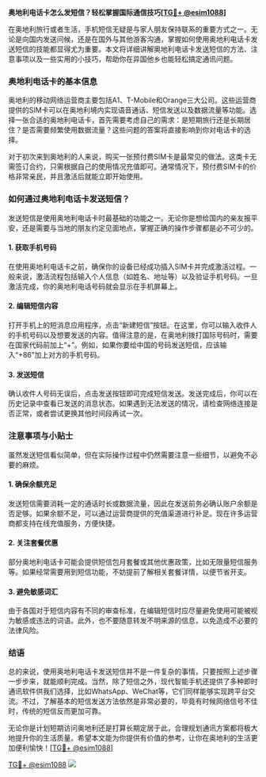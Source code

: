 **奥地利电话卡怎么发短信？轻松掌握国际通信技巧[[TG💪+ @esim1088](https://t.me/s/esim1088)]**

在奥地利旅行或者生活，手机短信无疑是与家人朋友保持联系的重要方式之一。无论是向国内发送问候，还是在国外与其他游客沟通，掌握如何使用奥地利电话卡发送短信的技能都显得尤为重要。本文将详细讲解奥地利电话卡发送短信的方法、注意事项以及一些实用的小技巧，帮助你在异国他乡也能轻松搞定通讯问题。

### 奥地利电话卡的基本信息

奥地利的移动网络运营商主要包括A1、T-Mobile和Orange三大公司。这些运营商提供的SIM卡可以在奥地利境内实现语音通话、短信发送以及数据流量等功能。选择一张合适的奥地利电话卡，首先需要考虑自己的需求：是短期旅行还是长期居住？是否需要频繁使用数据流量？这些问题的答案将直接影响到你对电话卡的选择。

对于初次来到奥地利的人来说，购买一张预付费SIM卡是最常见的做法。这类卡无需签订合约，只需根据自己的使用情况充值即可。通常情况下，预付费SIM卡的价格非常亲民，并且激活后就能立即开始使用。

### 如何通过奥地利电话卡发送短信？

发送短信是使用奥地利电话卡时最基础的功能之一。无论你是想给国内的亲友报平安，还是需要与当地的朋友约定见面地点，掌握正确的操作步骤都是必不可少的。

#### 1. 获取手机号码

在使用奥地利电话卡之前，确保你的设备已经成功插入SIM卡并完成激活过程。一般来说，激活流程包括输入个人信息（如姓名、地址等）以及验证手机号码。一旦激活完成，你的奥地利电话号码就会显示在手机屏幕上。

#### 2. 编辑短信内容

打开手机上的短消息应用程序，点击“新建短信”按钮。在这里，你可以输入收件人的手机号码以及想要发送的内容。值得注意的是，在奥地利拨打国际号码时，需要在国家代码前加上“+”。例如，如果你要给中国的号码发送短信，应该输入“+86”加上对方的手机号码。

#### 3. 发送短信

确认收件人号码无误后，点击发送按钮即可完成短信发送。发送完成后，你可以在历史记录中查看已发送的消息状态。如果遇到无法发送的情况，请检查网络连接是否正常，或者尝试更换其他时间段再试一次。

### 注意事项与小贴士

虽然发送短信看似简单，但在实际操作过程中仍然需要注意一些细节，以避免不必要的麻烦。

#### 1. 确保余额充足

发送短信需要消耗一定的通话时长或数据流量，因此在发送前务必确认账户余额是否足够。如果余额不足，可以通过运营商提供的充值渠道进行补足。现在许多运营商都支持在线充值服务，方便快捷。

#### 2. 关注套餐优惠

部分奥地利电话卡可能会提供短信包月套餐或其他优惠政策，比如无限量短信服务等。如果经常需要用到短信功能，不妨提前了解相关套餐详情，以便节省开支。

#### 3. 避免敏感词汇

由于各国对于短信内容有不同的审查标准，在编辑短信时应尽量避免使用可能被视为敏感或违法的词语。此外，也不要随意转发不明来源的信息，以免造成不必要的法律风险。

### 结语

总的来说，使用奥地利电话卡发送短信并不是一件复杂的事情，只要按照上述步骤一步步来，就能顺利完成。当然，除了短信之外，现代智能手机还提供了多种即时通讯软件供我们选择，比如WhatsApp、WeChat等，它们同样能够实现跨平台交流。不过，了解基本的短信发送方法依然是非常必要的，毕竟有时候网络信号不佳时，传统的短信反而更加可靠。

无论你是计划短期访问奥地利还是打算长期定居于此，合理规划通讯方案都将极大地提升你的生活质量。希望本文能为你提供有价值的参考，让你在奥地利的生活更加便利愉快！[[TG💪+ @esim1088](https://t.me/s/esim1088)]

[TG💪+ @esim1088](https://t.me/s/esim1088) ![](https://i.postimg.cc/4NQfJmqS/Snipaste-2025-05-13-00-14-12.png)